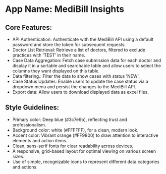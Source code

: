 # **App Name**: MediBill Insights

## Core Features:

- API Authentication: Authenticate with the MediBill API using a default password and store the token for subsequent requests.
- Doctor List Retrieval: Retrieve a list of doctors, filtered to exclude practices with 'TEST' in their name.
- Case Data Aggregation: Fetch case submission data for each doctor and display it in a sortable and searchable table and allow users to select the columns they want displayed on this table.
- Data filtering.: Filter the data to show cases with status 'NEW'.
- Case Status Updates: Enable users to update the case status via a dropdown menu and persist the changes to the MediBill API.
- Export data: Allow users to download displayed data as excel files.

## Style Guidelines:

- Primary color: Deep blue (#3c7e9b), reflecting trust and professionalism.
- Background color: white (#FFFFFF), for a clean, modern look.
- Accent color: Vibrant orange (#FF9800) to draw attention to interactive elements and action items.
- Clean, sans-serif fonts for clear readability across devices.
- A responsive, grid-based layout for optimal viewing on various screen sizes.
- Use of simple, recognizable icons to represent different data categories and actions.